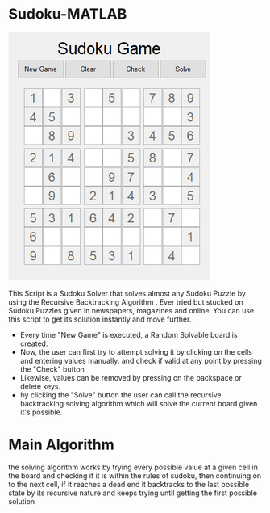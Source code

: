 # Sudoku-MATLAB

![Alt Text](/ScreenCaps/sudoku_GIF.gif?raw=true "Optional Title")

This Script is a Sudoku Solver that solves almost any Sudoku Puzzle by using the Recursive Backtracking Algorithm . Ever tried but stucked on Sudoku Puzzles given in newspapers, magazines and online. You can use this script to get its solution instantly and move further.

* Every time "New Game" is executed, a Random Solvable board is created.
* Now, the user can first try to attempt solving it by clicking on the cells and entering values manually. and check if valid at any point by pressing the "Check" button
* Likewise, values can be removed by pressing on the backspace or delete keys.
* by clicking the "Solve" button the user can call the recursive backtracking solving algorithm which will solve the current board given it's possible.

# Main Algorithm

the solving algorithm works by trying every possible value at a given cell in the board and checking if it is within the rules of sudoku, then continuing on to the next cell, if it reaches a dead end it backtracks to the last possible state by its recursive nature and keeps trying until getting the first possible solution
